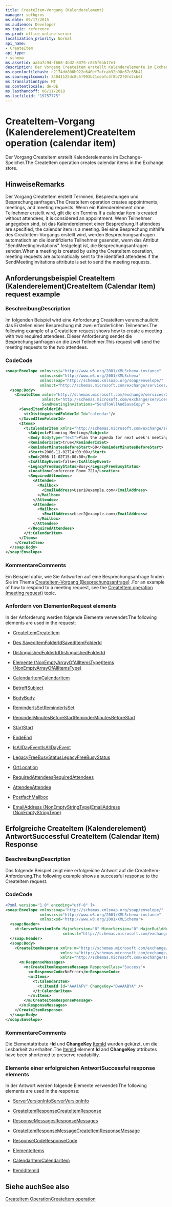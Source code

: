 ```yaml
---
title: CreateItem-Vorgang (Kalenderelement)
manager: sethgros
ms.date: 09/17/2015
ms.audience: Developer
ms.topic: reference
ms.prod: office-online-server
localization_priority: Normal
api_name:
- CreateItem
api_type:
- schema
ms.assetid: aa4a7c94-f668-4bd2-8079-c855f6ab17e1
description: Der Vorgang CreateItem erstellt Kalenderelemente im Exchange-Speicher.
ms.openlocfilehash: c2174dd806b922e640ef7afcab32b98c67c65b41
ms.sourcegitcommit: 34041125dc8c5f993b21cebfc4f8b72f0fd2cb6f
ms.translationtype: MT
ms.contentlocale: de-DE
ms.lasthandoff: 06/11/2018
ms.locfileid: "19757775"
---
```

# <a name="createitem-operation-calendar-item"></a><span data-ttu-id="33b46-103">CreateItem-Vorgang (Kalenderelement)</span><span class="sxs-lookup"><span data-stu-id="33b46-103">CreateItem operation (calendar item)</span></span>

<span data-ttu-id="33b46-104">Der Vorgang CreateItem erstellt Kalenderelemente im Exchange-Speicher.</span><span class="sxs-lookup"><span data-stu-id="33b46-104">The CreateItem operation creates calendar items in the Exchange store.</span></span>
  
## <a name="remarks"></a><span data-ttu-id="33b46-105">Hinweise</span><span class="sxs-lookup"><span data-stu-id="33b46-105">Remarks</span></span>

<span data-ttu-id="33b46-106">Der Vorgang CreateItem erstellt Terminen, Besprechungen und Besprechungsanfragen.</span><span class="sxs-lookup"><span data-stu-id="33b46-106">The CreateItem operation creates appointments, meetings, and meeting requests.</span></span> <span data-ttu-id="33b46-107">Wenn ein Kalenderelement ohne Teilnehmer erstellt wird, gilt die ein Termins.</span><span class="sxs-lookup"><span data-stu-id="33b46-107">If a calendar item is created without attendees, it is considered an appointment.</span></span> <span data-ttu-id="33b46-108">Wenn Teilnehmer angegeben sind, ist das Kalenderelement einer Besprechung.</span><span class="sxs-lookup"><span data-stu-id="33b46-108">If attendees are specified, the calendar item is a meeting.</span></span> <span data-ttu-id="33b46-109">Bei eine Besprechung mithilfe des CreateItem-Vorgangs erstellt wird, werden Besprechungsanfragen automatisch an die identifizierte Teilnehmer gesendet, wenn das Attribut "SendMeetingInvitations" festgelegt ist, die Besprechungsanfragen senden.</span><span class="sxs-lookup"><span data-stu-id="33b46-109">When a meeting is created by using the CreateItem operation, meeting requests are automatically sent to the identified attendees if the SendMeetingInvitations attribute is set to send the meeting requests.</span></span>
  
## <a name="createitem-calendar-item-request-example"></a><span data-ttu-id="33b46-110">Anforderungsbeispiel CreateItem (Kalenderelement)</span><span class="sxs-lookup"><span data-stu-id="33b46-110">CreateItem (Calendar Item) request example</span></span>

### <a name="description"></a><span data-ttu-id="33b46-111">Beschreibung</span><span class="sxs-lookup"><span data-stu-id="33b46-111">Description</span></span>

<span data-ttu-id="33b46-112">Im folgenden Beispiel wird eine Anforderung CreateItem veranschaulicht das Erstellen einer Besprechung mit zwei erforderlichen Teilnehmer.</span><span class="sxs-lookup"><span data-stu-id="33b46-112">The following example of a CreateItem request shows how to create a meeting with two required attendees.</span></span> <span data-ttu-id="33b46-113">Dieser Anforderung sendet die Besprechungsanfragen an die zwei Teilnehmer.</span><span class="sxs-lookup"><span data-stu-id="33b46-113">This request will send the meeting requests to the two attendees.</span></span>
  
### <a name="code"></a><span data-ttu-id="33b46-114">Code</span><span class="sxs-lookup"><span data-stu-id="33b46-114">Code</span></span>

```XML
<soap:Envelope xmlns:xsi="http://www.w3.org/2001/XMLSchema-instance"
               xmlns:xsd="http://www.w3.org/2001/XMLSchema"
               xmlns:soap="http://schemas.xmlsoap.org/soap/envelope/"
               xmlns:t="http://schemas.microsoft.com/exchange/services/2006/types">
  <soap:Body>
    <CreateItem xmlns="http://schemas.microsoft.com/exchange/services/2006/messages"
                xmlns:t="http://schemas.microsoft.com/exchange/services/2006/types" 
                SendMeetingInvitations="SendToAllAndSaveCopy" >
      <SavedItemFolderId>
        <t:DistinguishedFolderId Id="calendar"/>
      </SavedItemFolderId>
      <Items>
        <t:CalendarItem xmlns="http://schemas.microsoft.com/exchange/services/2006/types">
          <Subject>Planning Meeting</Subject>
          <Body BodyType="Text">Plan the agenda for next week's meeting.</Body>
          <ReminderIsSet>true</ReminderIsSet>
          <ReminderMinutesBeforeStart>60</ReminderMinutesBeforeStart>
          <Start>2006-11-02T14:00:00</Start>
          <End>2006-11-02T15:00:00</End>
          <IsAllDayEvent>false</IsAllDayEvent>
          <LegacyFreeBusyStatus>Busy</LegacyFreeBusyStatus>
          <Location>Conference Room 721</Location>
          <RequiredAttendees>
            <Attendee>
              <Mailbox>
                <EmailAddress>User1@example.com</EmailAddress>
              </Mailbox>
            </Attendee>
            <Attendee>
              <Mailbox>
                <EmailAddress>User2@example.com</EmailAddress>
              </Mailbox>
            </Attendee>
          </RequiredAttendees>
        </t:CalendarItem>
      </Items>
    </CreateItem>
  </soap:Body>
</soap:Envelope>
```

### <a name="comments"></a><span data-ttu-id="33b46-115">Kommentare</span><span class="sxs-lookup"><span data-stu-id="33b46-115">Comments</span></span>

<span data-ttu-id="33b46-116">Ein Beispiel dafür, wie Sie Antworten auf eine Besprechungsanfrage finden Sie im Thema [CreateItem-Vorgang (Besprechungsanfrage)](createitem-operation-meeting-request.md) .</span><span class="sxs-lookup"><span data-stu-id="33b46-116">For an example of how to respond to a meeting request, see the [CreateItem operation (meeting request)](createitem-operation-meeting-request.md) topic.</span></span> 
  
### <a name="request-elements"></a><span data-ttu-id="33b46-117">Anfordern von Elementen</span><span class="sxs-lookup"><span data-stu-id="33b46-117">Request elements</span></span>

<span data-ttu-id="33b46-118">In der Anforderung werden folgende Elemente verwendet:</span><span class="sxs-lookup"><span data-stu-id="33b46-118">The following elements are used in the request:</span></span>
  
- [<span data-ttu-id="33b46-119">CreateItem</span><span class="sxs-lookup"><span data-stu-id="33b46-119">CreateItem</span></span>](createitem.md)
    
- [<span data-ttu-id="33b46-120">Des SavedItemFolderId</span><span class="sxs-lookup"><span data-stu-id="33b46-120">SavedItemFolderId</span></span>](saveditemfolderid.md)
    
- [<span data-ttu-id="33b46-121">DistinguishedFolderId</span><span class="sxs-lookup"><span data-stu-id="33b46-121">DistinguishedFolderId</span></span>](distinguishedfolderid.md)
    
- [<span data-ttu-id="33b46-122">Elemente (NonEmptyArrayOfAllItemsType)</span><span class="sxs-lookup"><span data-stu-id="33b46-122">Items (NonEmptyArrayOfAllItemsType)</span></span>](items-nonemptyarrayofallitemstype.md)
    
- [<span data-ttu-id="33b46-123">CalendarItem</span><span class="sxs-lookup"><span data-stu-id="33b46-123">CalendarItem</span></span>](calendaritem.md)
    
- [<span data-ttu-id="33b46-124">Betreff</span><span class="sxs-lookup"><span data-stu-id="33b46-124">Subject</span></span>](subject.md)
    
- [<span data-ttu-id="33b46-125">Body</span><span class="sxs-lookup"><span data-stu-id="33b46-125">Body</span></span>](body.md)
    
- [<span data-ttu-id="33b46-126">ReminderIsSet</span><span class="sxs-lookup"><span data-stu-id="33b46-126">ReminderIsSet</span></span>](reminderisset.md)
    
- [<span data-ttu-id="33b46-127">ReminderMinutesBeforeStart</span><span class="sxs-lookup"><span data-stu-id="33b46-127">ReminderMinutesBeforeStart</span></span>](reminderminutesbeforestart.md)
    
- [<span data-ttu-id="33b46-128">Start</span><span class="sxs-lookup"><span data-stu-id="33b46-128">Start</span></span>](start.md)
    
- [<span data-ttu-id="33b46-129">Ende</span><span class="sxs-lookup"><span data-stu-id="33b46-129">End </span></span>](end-ex15websvcsotherref.md)
    
- [<span data-ttu-id="33b46-130">IsAllDayEvent</span><span class="sxs-lookup"><span data-stu-id="33b46-130">IsAllDayEvent</span></span>](isalldayevent.md)
    
- [<span data-ttu-id="33b46-131">LegacyFreeBusyStatus</span><span class="sxs-lookup"><span data-stu-id="33b46-131">LegacyFreeBusyStatus</span></span>](legacyfreebusystatus.md)
    
- [<span data-ttu-id="33b46-132">Ort</span><span class="sxs-lookup"><span data-stu-id="33b46-132">Location</span></span>](location.md)
    
- [<span data-ttu-id="33b46-133">RequiredAttendees</span><span class="sxs-lookup"><span data-stu-id="33b46-133">RequiredAttendees</span></span>](requiredattendees.md)
    
- [<span data-ttu-id="33b46-134">Attendee</span><span class="sxs-lookup"><span data-stu-id="33b46-134">Attendee</span></span>](attendee.md)
    
- [<span data-ttu-id="33b46-135">Postfach</span><span class="sxs-lookup"><span data-stu-id="33b46-135">Mailbox</span></span>](mailbox.md)
    
- [<span data-ttu-id="33b46-136">EmailAddress (NonEmptyStringType)</span><span class="sxs-lookup"><span data-stu-id="33b46-136">EmailAddress (NonEmptyStringType)</span></span>](emailaddress-nonemptystringtype.md)
    
## <a name="successful-createitem-calendar-item-response"></a><span data-ttu-id="33b46-137">Erfolgreiche CreateItem (Kalenderelement) Antwort</span><span class="sxs-lookup"><span data-stu-id="33b46-137">Successful CreateItem (Calendar Item) Response</span></span>

### <a name="description"></a><span data-ttu-id="33b46-138">Beschreibung</span><span class="sxs-lookup"><span data-stu-id="33b46-138">Description</span></span>

<span data-ttu-id="33b46-139">Das folgende Beispiel zeigt eine erfolgreiche Antwort auf die CreateItem-Anforderung.</span><span class="sxs-lookup"><span data-stu-id="33b46-139">The following example shows a successful response to the CreateItem request.</span></span>
  
### <a name="code"></a><span data-ttu-id="33b46-140">Code</span><span class="sxs-lookup"><span data-stu-id="33b46-140">Code</span></span>

```XML
<?xml version="1.0" encoding="utf-8" ?>
<soap:Envelope xmlns:soap="http://schemas.xmlsoap.org/soap/envelope/" 
               xmlns:xsi="http://www.w3.org/2001/XMLSchema-instance" 
               xmlns:xsd="http://www.w3.org/2001/XMLSchema">
  <soap:Header>
    <t:ServerVersionInfo MajorVersion="8" MinorVersion="0" MajorBuildNumber="685" MinorBuildNumber="8" 
                         xmlns:t="http://schemas.microsoft.com/exchange/services/2006/types" />
  </soap:Header>
  <soap:Body>
    <CreateItemResponse xmlns:m="http://schemas.microsoft.com/exchange/services/2006/messages" 
                        xmlns:t="http://schemas.microsoft.com/exchange/services/2006/types" 
                        xmlns="http://schemas.microsoft.com/exchange/services/2006/messages">
      <m:ResponseMessages>
        <m:CreateItemResponseMessage ResponseClass="Success">
          <m:ResponseCode>NoError</m:ResponseCode>
          <m:Items>
            <t:CalendarItem>
              <t:ItemId Id="AAAlAFV" ChangeKey="DwAAABYA" />
            </t:CalendarItem>
          </m:Items>
        </m:CreateItemResponseMessage>
      </m:ResponseMessages>
    </CreateItemResponse>
  </soap:Body>
</soap:Envelope>
```

### <a name="comments"></a><span data-ttu-id="33b46-141">Kommentare</span><span class="sxs-lookup"><span data-stu-id="33b46-141">Comments</span></span>

<span data-ttu-id="33b46-142">Die Elementattribute **-Id** und **ChangeKey** [ItemId](itemid.md) wurden gekürzt, um die Lesbarkeit zu erhalten.</span><span class="sxs-lookup"><span data-stu-id="33b46-142">The [ItemId](itemid.md) element **Id** and **ChangeKey** attributes have been shortened to preserve readability.</span></span> 
  
### <a name="successful-response-elements"></a><span data-ttu-id="33b46-143">Elemente einer erfolgreichen Antwort</span><span class="sxs-lookup"><span data-stu-id="33b46-143">Successful response elements</span></span>

<span data-ttu-id="33b46-144">In der Antwort werden folgende Elemente verwendet:</span><span class="sxs-lookup"><span data-stu-id="33b46-144">The following elements are used in the response:</span></span>
  
- [<span data-ttu-id="33b46-145">ServerVersionInfo</span><span class="sxs-lookup"><span data-stu-id="33b46-145">ServerVersionInfo</span></span>](serverversioninfo.md)
    
- [<span data-ttu-id="33b46-146">CreateItemResponse</span><span class="sxs-lookup"><span data-stu-id="33b46-146">CreateItemResponse</span></span>](createitemresponse.md)
    
- [<span data-ttu-id="33b46-147">ResponseMessages</span><span class="sxs-lookup"><span data-stu-id="33b46-147">ResponseMessages</span></span>](responsemessages.md)
    
- [<span data-ttu-id="33b46-148">CreateItemResponseMessage</span><span class="sxs-lookup"><span data-stu-id="33b46-148">CreateItemResponseMessage</span></span>](createitemresponsemessage.md)
    
- [<span data-ttu-id="33b46-149">ResponseCode</span><span class="sxs-lookup"><span data-stu-id="33b46-149">ResponseCode</span></span>](responsecode.md)
    
- [<span data-ttu-id="33b46-150">Elemente</span><span class="sxs-lookup"><span data-stu-id="33b46-150">Items</span></span>](items.md)
    
- [<span data-ttu-id="33b46-151">CalendarItem</span><span class="sxs-lookup"><span data-stu-id="33b46-151">CalendarItem</span></span>](calendaritem.md)
    
- [<span data-ttu-id="33b46-152">ItemId</span><span class="sxs-lookup"><span data-stu-id="33b46-152">ItemId</span></span>](itemid.md)
    
## <a name="see-also"></a><span data-ttu-id="33b46-153">Siehe auch</span><span class="sxs-lookup"><span data-stu-id="33b46-153">See also</span></span>



[<span data-ttu-id="33b46-154">CreateItem Operation</span><span class="sxs-lookup"><span data-stu-id="33b46-154">CreateItem operation</span></span>](createitem-operation.md)


